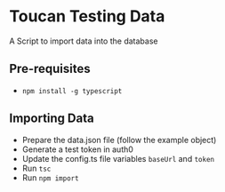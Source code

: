 # Toucan Testing Data
A Script to import data into the database

## Pre-requisites
- `npm install -g typescript`

## Importing Data
- Prepare the data.json file (follow the example object)
- Generate a test token in auth0
- Update the config.ts file variables `baseUrl` and `token`
- Run `tsc`
- Run `npm import`
